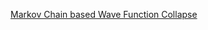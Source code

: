 [Markov Chain based Wave Function Collapse](https://www.youtube.com/watch?v=0W7yCuwlrbU&t=155s "Markov Chain based Wave Function Collapse")
